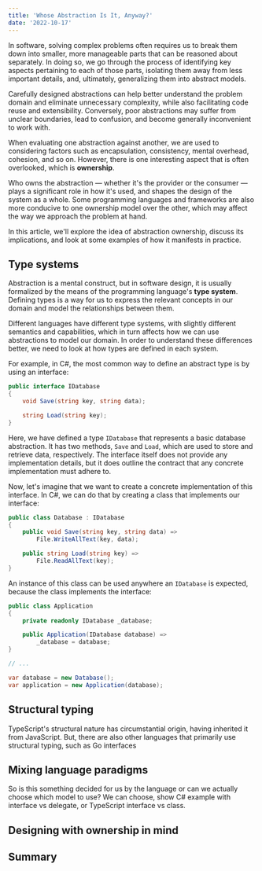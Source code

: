 ```yaml
---
title: 'Whose Abstraction Is It, Anyway?'
date: '2022-10-17'
---
```


In software, solving complex problems often requires us to break them down into smaller, more manageable parts that can be reasoned about separately. In doing so, we go through the process of identifying key aspects pertaining to each of those parts, isolating them away from less important details, and, ultimately, generalizing them into abstract models.

Carefully designed abstractions can help better understand the problem domain and eliminate unnecessary complexity, while also facilitating code reuse and extensibility. Conversely, poor abstractions may suffer from unclear boundaries, lead to confusion, and become generally inconvenient to work with.

When evaluating one abstraction against another, we are used to considering factors such as encapsulation, consistency, mental overhead, cohesion, and so on. However, there is one interesting aspect that is often overlooked, which is **ownership**.

Who owns the abstraction — whether it's the provider or the consumer — plays a significant role in how it's used, and shapes the design of the system as a whole. Some programming languages and frameworks are also more conducive to one ownership model over the other, which may affect the way we approach the problem at hand.

In this article, we'll explore the idea of abstraction ownership, discuss its implications, and look at some examples of how it manifests in practice.

## Type systems

Abstraction is a mental construct, but in software design, it is usually formalized by the means of the programming language's **type system**. Defining types is a way for us to express the relevant concepts in our domain and model the relationships between them.

Different languages have different type systems, with slightly different semantics and capabilities, which in turn affects how we can use abstractions to model our domain. In order to understand these differences better, we need to look at how types are defined in each system.

For example, in C#, the most common way to define an abstract type is by using an interface:

```csharp
public interface IDatabase
{
    void Save(string key, string data);

    string Load(string key);
}
```

Here, we have defined a type `IDatabase` that represents a basic database abstraction. It has two methods, `Save` and `Load`, which are used to store and retrieve data, respectively. The interface itself does not provide any implementation details, but it does outline the contract that any concrete implementation must adhere to.

Now, let's imagine that we want to create a concrete implementation of this interface. In C#, we can do that by creating a class that implements our interface:

```csharp
public class Database : IDatabase
{
    public void Save(string key, string data) =>
        File.WriteAllText(key, data);

    public string Load(string key) =>
        File.ReadAllText(key);
}
```

An instance of this class can be used anywhere an `IDatabase` is expected, because the class implements the interface:

```csharp
public class Application
{
    private readonly IDatabase _database;

    public Application(IDatabase database) =>
        _database = database;
}

// ...

var database = new Database();
var application = new Application(database);
```

## Structural typing

TypeScript's structural nature has circumstantial origin, having inherited it from JavaScript. But, there are also other languages that primarily use structural typing, such as Go interfaces

## Mixing language paradigms

So is this something decided for us by the language or can we actually choose which model to use? We can choose, show C# example with interface vs delegate, or TypeScript interface vs class.

## Designing with ownership in mind

## Summary
